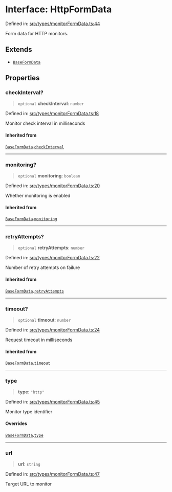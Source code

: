 # Interface: HttpFormData

Defined in: [src/types/monitorFormData.ts:44](https://github.com/Nick2bad4u/Uptime-Watcher/blob/main/src/types/monitorFormData.ts#L44)

Form data for HTTP monitors.

## Extends

- [`BaseFormData`](BaseFormData.md)

## Properties

### checkInterval?

> `optional` **checkInterval**: `number`

Defined in: [src/types/monitorFormData.ts:18](https://github.com/Nick2bad4u/Uptime-Watcher/blob/main/src/types/monitorFormData.ts#L18)

Monitor check interval in milliseconds

#### Inherited from

[`BaseFormData`](BaseFormData.md).[`checkInterval`](BaseFormData.md#checkinterval)

***

### monitoring?

> `optional` **monitoring**: `boolean`

Defined in: [src/types/monitorFormData.ts:20](https://github.com/Nick2bad4u/Uptime-Watcher/blob/main/src/types/monitorFormData.ts#L20)

Whether monitoring is enabled

#### Inherited from

[`BaseFormData`](BaseFormData.md).[`monitoring`](BaseFormData.md#monitoring)

***

### retryAttempts?

> `optional` **retryAttempts**: `number`

Defined in: [src/types/monitorFormData.ts:22](https://github.com/Nick2bad4u/Uptime-Watcher/blob/main/src/types/monitorFormData.ts#L22)

Number of retry attempts on failure

#### Inherited from

[`BaseFormData`](BaseFormData.md).[`retryAttempts`](BaseFormData.md#retryattempts)

***

### timeout?

> `optional` **timeout**: `number`

Defined in: [src/types/monitorFormData.ts:24](https://github.com/Nick2bad4u/Uptime-Watcher/blob/main/src/types/monitorFormData.ts#L24)

Request timeout in milliseconds

#### Inherited from

[`BaseFormData`](BaseFormData.md).[`timeout`](BaseFormData.md#timeout)

***

### type

> **type**: `"http"`

Defined in: [src/types/monitorFormData.ts:45](https://github.com/Nick2bad4u/Uptime-Watcher/blob/main/src/types/monitorFormData.ts#L45)

Monitor type identifier

#### Overrides

[`BaseFormData`](BaseFormData.md).[`type`](BaseFormData.md#type)

***

### url

> **url**: `string`

Defined in: [src/types/monitorFormData.ts:47](https://github.com/Nick2bad4u/Uptime-Watcher/blob/main/src/types/monitorFormData.ts#L47)

Target URL to monitor

